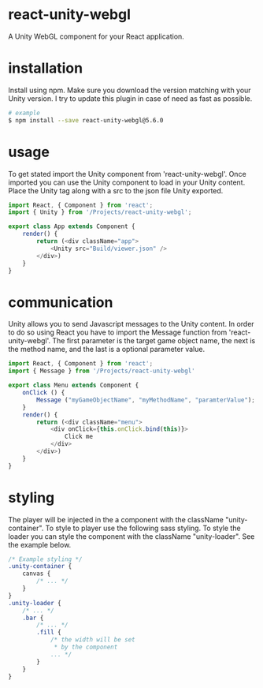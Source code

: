 # react-unity-webgl
A Unity WebGL component for your React application.

# installation
Install using npm. Make sure you download the version matching with your Unity version. I try to update this plugin in case of need as fast as possible.

```sh
# example
$ npm install --save react-unity-webgl@5.6.0
```

# usage
To get stated import the Unity component from 'react-unity-webgl'. Once imported you can use the Unity component to load in your Unity content. Place the Unity tag along with a src to the json file Unity exported.

```js
import React, { Component } from 'react';
import { Unity } from '/Projects/react-unity-webgl';

export class App extends Component {
    render() {
        return (<div className="app">
            <Unity src="Build/viewer.json" />
        </div>)
    }
}
```

# communication
Unity allows you to send Javascript messages to the Unity content. In order to do so using React you have to import the Message function from 'react-unity-webgl'. The first parameter is the target game object name, the next is the method name, and the last is a optional parameter value.

```js
import React, { Component } from 'react';
import { Message } from '/Projects/react-unity-webgl'

export class Menu extends Component {
    onClick () {
        Message ("myGameObjectName", "myMethodName", "paramterValue");
    }
    render() {
        return (<div className="menu">
            <div onClick={this.onClick.bind(this)}>
                Click me
            </div>
        </div>)
    }
}
```

# styling
The player will be injected in the a component with the className "unity-container". To style to player use the following sass styling. To style the loader you can style the component with the className "unity-loader". See the example below.

```scss
/* Example styling */
.unity-container {
    canvas {
        /* ... */
    }
}
.unity-loader {
    /* ... */
    .bar {
        /* ... */
        .fill {
            /* the width will be set
             * by the component
            ... */
        }
    }
}
```